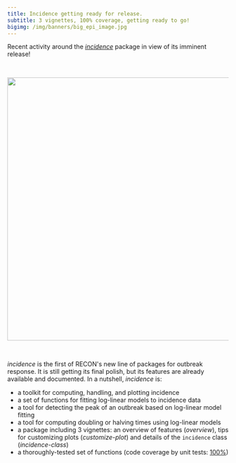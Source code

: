 ```yaml
---
title: Incidence getting ready for release.
subtitle: 3 vignettes, 100% coverage, getting ready to go!
bigimg: /img/banners/big_epi_image.jpg
---
```


Recent activity around the [*incidence*](https://github.com/reconhub/incidence) package in view of its imminent release!

<br>

<a href="http://github.com/reconhub/incidence"><img src="https://raw.githubusercontent.com/reconhub/reconhub.github.io/master/_posts/img/incidence-shot1.jpg" width="600px"></a>

<br>


*incidence* is the first of RECON's new line of packages for outbreak response. It is still getting its final polish, but its features are already available and documented. In a nutshell, *incidence* is:

- a toolkit for computing, handling, and plotting incidence
- a set of functions for fitting log-linear models to incidence data
- a tool for detecting the peak of an outbreak based on log-linear model fitting
- a tool for computing doubling or halving times using log-linear models
- a package including 3 vignettes: an overview of features (*overview*), tips for customizing plots (*customize-plot*) and details of the `incidence` class (*incidence-class*)
- a thoroughly-tested set of functions (code coverage by unit tests: [100%](http://codecov.io/github/reconhub/incidence?branch=master))

<br>
<br>
